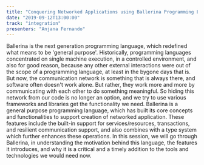 ```yaml
---
title: "Conquering Networked Applications using Ballerina Programming Language"
date: "2019-09-12T13:00:00"
track: "integration"
presenters: "Anjana Fernando"
---
```


Ballerina is the next generation programming language, which redefined what means to be 'general purpose'. Historically, programming languages concentrated on single machine execution, in a controlled environment, and also for good reason, because any other external interactions were out of the scope of a programming language, at least in the bygone days that is. But now, the communication network is something that is always there, and software often doesn't work alone. But rather, they work more and more by communicating with each other to do something meaningful. So hiding this network from our code is no longer an option, and we try to use various frameworks and libraries get the functionality we need. Ballerina is a general purpose programming language, which has built its core concepts and functionalities to support creation of networked application. These features include the built-in support for services/resources, transactions, and resilient communication support, and also combines with a type system which further enhances these operations. In this session, we will go through Ballerina, in understanding the motivation behind this language, the features it introduces, and why it is a critical and a timely addition to the tools and technologies we would need now.